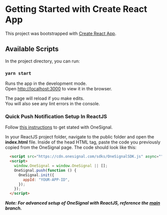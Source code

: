 # Getting Started with Create React App

This project was bootstrapped with [Create React App](https://github.com/facebook/create-react-app).

## Available Scripts

In the project directory, you can run:

### `yarn start`

Runs the app in the development mode.\
Open [http://localhost:3000](http://localhost:3000) to view it in the browser.

The page will reload if you make edits.\
You will also see any lint errors in the console.

### Quick Push Notification Setup In ReactJS

Follow [this instructions](https://documentation.onesignal.com/docs/web-push-typical-setup) to get stated with OneSignal.

In your ReactJS project folder, navigate to the public folder and open the **index.html** file. Inside of the head HTML tag, paste the code you previously copied from the OneSignal page. The code should look like this:

```html
  <script src="https://cdn.onesignal.com/sdks/OneSignalSDK.js" async=""></script>
  <script>
    window.OneSignal = window.OneSignal || [];
    OneSignal.push(function () {
      OneSignal.init({
        appId: "YOUR-APP-ID",
      });
    });
  </script>
```

***Note: For advanced setup of OneSignal with ReactJS, reference the [main](https://github.com/OneSignal/OneSignal-React-Sample) branch.***

